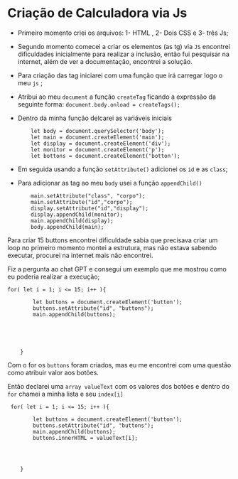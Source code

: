 # Criação de Calculadora via Js

- Primeiro momento criei os arquivos: 1- HTML , 2- Dois CSS e 3- três Js;

- Segundo momento comecei a criar os elementos (as tg) via `JS` encontrei dificuldades inicialmente para realizar a inclusão, então fui pesquisar na internet, além de ver a documentação, encontrei a solução. 

- Para criação das tag iniciarei com uma função que irá carregar logo o meu `js` ; 

- Atribui ao meu `document`  a função `createTag` ficando a expressão da seguinte forma: `document.body.onload = createTags();` 

- Dentro da minha função delcarei as variáveis iniciais 
  
  ```variaveis
      let body = document.querySelector('body');
      let main = document.createElement('main');
      let display = document.createElement('div');
      let monitor = document.createElement('p');
      let bottons = document.createElement('botton');
  ```

- Em seguida usando a função `setAttribute()` adicionei os `id` e as `class`; 

- Para adicionar as tag  ao meu `body` usei a função `appendChild()`
  
  ```appendChid
      main.setAttribute("class", "corpo");
      main.setAttribute("id","corpo");
      display.setAttribute("id","display");
      display.appendChild(monitor);
      main.appendChild(display);
      body.appendChild(main);
  ```

Para criar 15 buttons encontrei dificuldade sabia que precisava criar um loop no primeiro momento montei a estrutura, mas não estava sabendo executar, procurei na internet mais não encontrei. 

Fiz a pergunta ao chat GPT e consegui um exemplo que me mostrou como eu poderia realizar a execução;

```loop
for( let i = 1; i <= 15; i++ ){

        let buttons = document.createElement('button');
        buttons.setAttribute("id", "buttons");
        main.appendChild(buttons);
       



        
    }
```

Com o for os `buttons` foram criados, mas eu me encontrei com uma questão como atribuir valor aos botões. 

Então declarei uma `array valueText` com os valores dos botões e dentro do `for` chamei a minha lista e seu `index[i]` 



```código
 for( let i = 1; i <= 15; i++ ){

        let buttons = document.createElement('button');
        buttons.setAttribute("id", "buttons");
        main.appendChild(buttons);
        buttons.innerHTML = valueText[i];



        
    }
```






